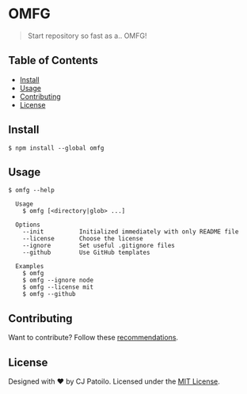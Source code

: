 # OMFG

> Start repository so fast as a.. OMFG!


## Table of Contents
- [Install](https://github.com/cjpatoilo/omfg#Install)
- [Usage](https://github.com/cjpatoilo/omfg#Usage)
- [Contributing](https://github.com/cjpatoilo/omfg#Contributing)
- [License](https://github.com/cjpatoilo/omfg#License)

## Install
```
$ npm install --global omfg
```


## Usage

```
$ omfg --help

  Usage
    $ omfg [<directory|glob> ...]

  Options
    --init          Initialized immediately with only README file
    --license       Choose the license
    --ignore        Set useful .gitignore files
    --github        Use GitHub templates

  Examples
    $ omfg
    $ omfg --ignore node
    $ omfg --license mit
    $ omfg --github
```


## Contributing

Want to contribute? Follow these [recommendations](https://github.com/cjpatoilo/omfg/blob/master/.github/contributing.md).


## License

Designed with ♥ by CJ Patoilo. Licensed under the [MIT License](http://cjpatoilo.mit-license.org/).
